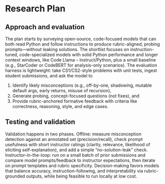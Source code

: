 # **Research Plan**

## Approach and evaluation
The plan starts by surveying open-source, code-focused models that can both read Python and follow instructions to produce rubric-aligned, probing prompts—without leaking solutions. The shortlist focuses on instruction-tuned, code-specialized models with solid Python performance and longer context windows, like Code Llama – Instruct/Python, plus a small baseline (e.g., StarCoder or CodeBERT for analysis-only scenarios). The evaluation harness is lightweight: take CS1/CS2-style problems with unit tests, ingest student submissions, and ask the model to 
1) Identify likely misconceptions (e.g., off-by-one, shadowing, mutable default args, early returns, misuse of recursion),
2) Generate probing, concept-focused questions (not fixes), and
3) Provide rubric-anchored formative feedback with criteria like correctness, reasoning, style, and edge cases.

## Testing and validation
Validation happens in two phases. Offline: measure misconception detection against an annotated set (precision/recall), check prompt usefulness with short instructor ratings (clarity, relevance, likelihood of eliciting self-explanation), and add a simple “no-solution-leak” check. Instructor-in-the-loop: run on a small batch of prior submissions and compare model prompts/feedback to instructor expectations, then iterate on prompt templates and rubric specificity. Decision-making favors models that balance accuracy, instruction-following, and interpretability via rubric-grounded outputs, while being feasible to run locally at low cost.

